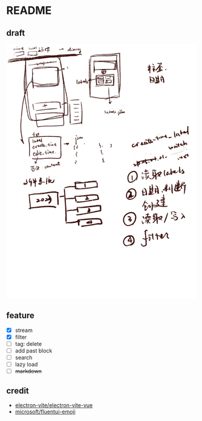 # README

## draft

![draft](design/draft.JPG)

## feature

- [x] stream
- [x] filter
- [ ] tag: delete
- [ ] add past block
- [ ] search
- [ ] lazy load
- [ ] ~~markdown~~

## credit

- [electron-vite/electron-vite-vue](https://github.com/electron-vite/electron-vite-vue)
- [microsoft/fluentui-emoji](https://github.com/microsoft/fluentui-emoji)
